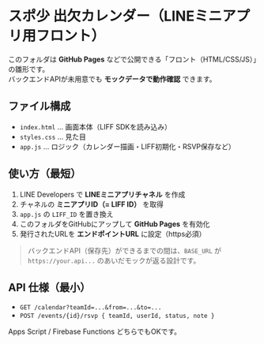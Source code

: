 # スポ少 出欠カレンダー（LINEミニアプリ用フロント）

このフォルダは **GitHub Pages** などで公開できる「フロント（HTML/CSS/JS）」の雛形です。  
バックエンドAPIが未用意でも **モックデータで動作確認** できます。

## ファイル構成
- `index.html` … 画面本体（LIFF SDKを読み込み）
- `styles.css` … 見た目
- `app.js` … ロジック（カレンダー描画・LIFF初期化・RSVP保存など）

## 使い方（最短）
1. LINE Developers で **LINEミニアプリチャネル** を作成
2. チャネルの **ミニアプリID（= LIFF ID）** を取得
3. `app.js` の `LIFF_ID` を置き換え
4. このフォルダをGitHubにアップして **GitHub Pages** を有効化
5. 発行されたURLを **エンドポイントURL** に設定（https必須）

> バックエンドAPI（保存先）ができるまでの間は、`BASE_URL` が `https://your.api...` のあいだモックが返る設計です。

## API 仕様（最小）
- `GET /calendar?teamId=...&from=...&to=...`
- `POST /events/{id}/rsvp { teamId, userId, status, note }`

Apps Script / Firebase Functions どちらでもOKです。
